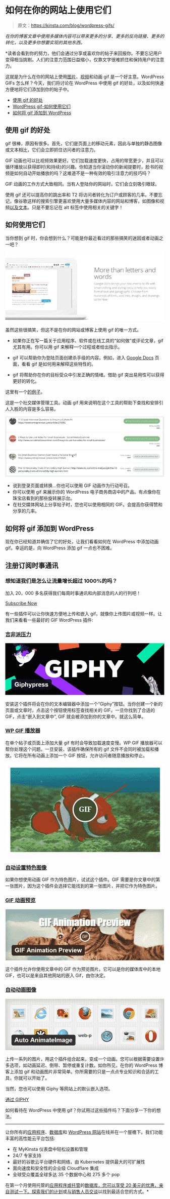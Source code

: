 # 如何在你的网站上使用它们

> 原文：<https://kinsta.com/blog/wordpress-gifs/>

*在你的博客文章中使用多媒体内容可以带来更多的分享、更多的反向链接、更多的转化，以及更多你想要实现的其他东西。*

 *读者会看到你的努力，他们会通过分享或喜欢你的帖子来回报你。不要忘记用户变得相当挑剔。人们的注意力范围日益缩小，仅靠文字很难抓住和保持用户的注意力。

这就是为什么在你的网站上使用[图片](https://kinsta.com/blog/free-images-for-wordpress/)、[视频](https://kinsta.com/blog/embed-youtube-video-wordpress/)和动画 gif 是一个好主意。WordPress GIFs 怎么样？今天，我们将讨论在 WordPress 中使用 gif 的好处，以及如何快速方便地将它们添加到你的帖子中。

*   [使用 gif 的好处](#gif-benefits)
*   [WordPress gif-如何使用它们](#wordpress-gifs)
*   [如何将 gif 添加到 WordPress](#add-gifs-to-wordpress)

## 使用 gif 的好处

gif 很棒，原因有很多。首先，它们是页面上的移动元素，因此与单独的静态图像或文本相比，它们会立即抓住访问者的注意力。

GIF 动画也可以比视频效果更好。它们加载速度更快，占用的带宽更少，并且可以循环播放以获得即时(和持续)的兴趣。你知道当你滚动你的新闻提要时，脸书的视频是如何自动开始播放的吗？这难道不是一种有效的吸引注意力的技巧吗？

GIF 动画的工作方式大致相同。当有人登陆你的网站时，它们会立刻吸引眼球。

使用 gif 还可以提高你的跳出率和 T2 将访问者转化为订户或顾客的几率。不要忘记，像谷歌这样的搜索引擎更喜欢使用大量多媒体内容的网站和博客，如图像和视频[以及文本](https://kinsta.com/blog/content-length/)。只是不要忘记在 alt 标签中使用相关的关键字！

## 如何使用它们

当你想到 gif 时，你会想到什么？可能是你最近看过的那些搞笑的迷因或者动画之一吧？

![Img1](img/bb8689bdd3a3e09b90a281574853e31b.png)

虽然这些很搞笑，但这不是在你的网站或博客上使用 gif 的唯一方式。

*   如果你正在写一篇关于应用程序、软件或在线工具的“如何做”或评论文章，gif 尤其有用。你可以用 gif 来解释一个过程或者给出指示。
*   gif 可以帮助你为登陆页面创建杀手级的内容。例如，进入 [Google Docs](https://www.google.com/docs/about/) 页面，看看 gif 是如何用来解释这些特性的。

*   gif 将帮助你在你的目标受众中引发正确的情绪。借助 gif 突出易用性可以获得更好的转化。

这里有一个[的例子](https://choosejarvis.com/)。

这是一个社交媒体管理工具。动画 gif 用来说明在这个工具的帮助下查找和安排引人入胜的内容是多么容易。

![Img2](img/461aa8b0776677477a344079b83b0a5b.png)

*   说到登录页面或转换…你也可以使用 GIF 动画作为行动号召。
*   你可以使用 gif 来展示你的 WordPress 电子商务商店中的产品。有点像你在珠宝店看到的那些旋转展示台。
*   在社交媒体网站上分享帖子时，您也可以使用相同的 GIF。会提高你获得赞和分享的几率。

## 如何将 gif 添加到 WordPress

现在你已经知道并确信了它的好处，让我们看看如何在 WordPress 中添加动画 gif。幸运的是，向 WordPress 添加 gif 一点也不困难。

## 注册订阅时事通讯



### 想知道我们是怎么让流量增长超过 1000%的吗？

加入 20，000 多名获得我们每周时事通讯和内部消息的人的行列吧！

[Subscribe Now](#newsletter)

有一些插件可以让你快速方便地上传和嵌入 gif，就像你上传图片或视频一样。让我们来看看一些最好的 GIF WordPress 插件:

### [吉非派压力](https://wordpress.org/plugins/giphypress/)

![Img3](img/02bc1fb37d17e40ed336ad3149060bf3.png)

安装这个插件将会在你的文本编辑器中添加一个“Giphy”按钮。当你创建一个新的页面或文章时，点击这个按钮使用标签查找相关的 GIF。一旦你找到了合适的 GIF，点击“嵌入到文章中”, GIF 就会被添加到你的文章中。就这么简单。

### [WP GIF 播放器](https://wordpress.org/plugins/wp-gif-player/)

在单个帖子或页面上添加大量 gif 有时会导致加载速度变慢。WP GIF 播放器可以帮你处理这个问题。一旦安装，该插件确保所有的 gif 文件不会同时被加载和播放。它将在所有动画上添加一个 GIF 按钮，允许访问者随意播放和停止。

![Img4](img/c42c50ad8507277c2ce1195b785ee9ea.png)

### [自动设置特色图像](https://wordpress.org/plugins/autoset-featured-image/)

如果你想使用动画 GIF 作为特色图片，试试这个插件。GIF 需要是你文章中的第一张图片，因为这个插件会选择它能找到的第一张图片，并把它作为特色图片。

### [GIF 动画预览](https://wordpress.org/plugins/gif-animation-preview/)

![Img5](img/b2c645dc913aa52b806cb03c9878b27e.png)

这个插件允许你使用文章中的 GIF 作为预览图片。它可以是你的媒体库中的本地 GIF，也可以是来自其他网站的嵌入 Gif，由你决定。

### [自动动画图像](https://wordpress.org/plugins/auto-animateimage/)

![Img6](img/f617773c8a30372a2a940de358103796.png)

上传一系列的图片，用这个插件组合起来，变成一个动画。您可以根据需要设置许多选项，如动画延迟、倒带、暂停或重复计数。如你所见，在你的 WordPress 博客上添加 gif 和动画图片非常简单。你所需要的只是一点点专业知识和合适的工具，你就可以开始了。

当然，您也可以使用 Giphy 等网站上的默认嵌入选项。

[通过 GIPHY](http://giphy.com/gifs/thumbs-up-keanu-reeves-j5QcmXoFWl4Q0)

如何看待在 WordPress 中使用 gif？你试用过这些插件吗？下面分享一下你的想法。

* * *

让你所有的[应用程序](https://kinsta.com/application-hosting/)、[数据库](https://kinsta.com/database-hosting/)和 [WordPress 网站](https://kinsta.com/wordpress-hosting/)在线并在一个屋檐下。我们功能丰富的高性能云平台包括:

*   在 MyKinsta 仪表盘中轻松设置和管理
*   24/7 专家支持
*   最好的谷歌云平台硬件和网络，由 Kubernetes 提供最大的可扩展性
*   面向速度和安全性的企业级 Cloudflare 集成
*   全球受众覆盖全球多达 35 个数据中心和 275 多个 pop

在第一个月使用托管的[应用程序或托管](https://kinsta.com/application-hosting/)的[数据库，您可以享受 20 美元的优惠，亲自测试一下。探索我们的](https://kinsta.com/database-hosting/)[计划](https://kinsta.com/plans/)或[与销售人员交谈](https://kinsta.com/contact-us/)以找到最适合您的方式。*